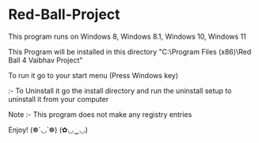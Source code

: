 # Red-Ball-Project
This program runs on Windows 8, Windows 8.1, Windows 10, Windows 11

This Program will be installed in this directory "C:\Program Files (x86)\Red Ball 4 Vaibhav Project"

To run it go to your start menu (Press Windows key)

:- To Uninstall it go the install directory and run the uninstall setup to uninstall it from your computer

Note :- This program does not make any registry entries

Enjoy! (❁´◡`❁) (✿◡‿◡)
